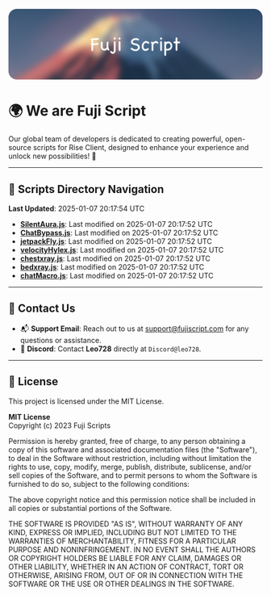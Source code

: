 ![Banner](.github/b.webp)

# 🌍 **We are Fuji Script**

Our global team of developers is dedicated to creating powerful, open-source scripts for Rise Client, designed to enhance your experience and unlock new possibilities! 🌟

---
<!-- SCRIPTS_NAVIGATION_START -->
## 📂 **Scripts Directory Navigation**

**Last Updated**: 2025-01-07 20:17:54 UTC

- **[SilentAura.js](scripts/SilentAura.js)**: Last modified on 2025-01-07 20:17:52 UTC
- **[ChatBypass.js](scripts/ChatBypass.js)**: Last modified on 2025-01-07 20:17:52 UTC
- **[jetpackFly.js](scripts/jetpackFly.js)**: Last modified on 2025-01-07 20:17:52 UTC
- **[velocityHylex.js](scripts/velocityHylex.js)**: Last modified on 2025-01-07 20:17:52 UTC
- **[chestxray.js](scripts/chestxray.js)**: Last modified on 2025-01-07 20:17:52 UTC
- **[bedxray.js](scripts/bedxray.js)**: Last modified on 2025-01-07 20:17:52 UTC
- **[chatMacro.js](scripts/chatMacro.js)**: Last modified on 2025-01-07 20:17:52 UTC

<!-- SCRIPTS_NAVIGATION_END -->

---

## 💬 **Contact Us**  
- 📬 **Support Email**: Reach out to us at [support@fujiscript.com](mailto:support@fujiscript.com) for any questions or assistance.  
- 💬 **Discord**: Contact **Leo728** directly at `Discord@leo728`.

---

## 📜 **License**

This project is licensed under the MIT License.  

**MIT License**  
Copyright (c) 2023 Fuji Scripts  

Permission is hereby granted, free of charge, to any person obtaining a copy of this software and associated documentation files (the "Software"), to deal in the Software without restriction, including without limitation the rights to use, copy, modify, merge, publish, distribute, sublicense, and/or sell copies of the Software, and to permit persons to whom the Software is furnished to do so, subject to the following conditions:  

The above copyright notice and this permission notice shall be included in all copies or substantial portions of the Software.  

THE SOFTWARE IS PROVIDED "AS IS", WITHOUT WARRANTY OF ANY KIND, EXPRESS OR IMPLIED, INCLUDING BUT NOT LIMITED TO THE WARRANTIES OF MERCHANTABILITY, FITNESS FOR A PARTICULAR PURPOSE AND NONINFRINGEMENT. IN NO EVENT SHALL THE AUTHORS OR COPYRIGHT HOLDERS BE LIABLE FOR ANY CLAIM, DAMAGES OR OTHER LIABILITY, WHETHER IN AN ACTION OF CONTRACT, TORT OR OTHERWISE, ARISING FROM, OUT OF OR IN CONNECTION WITH THE SOFTWARE OR THE USE OR OTHER DEALINGS IN THE SOFTWARE.  
